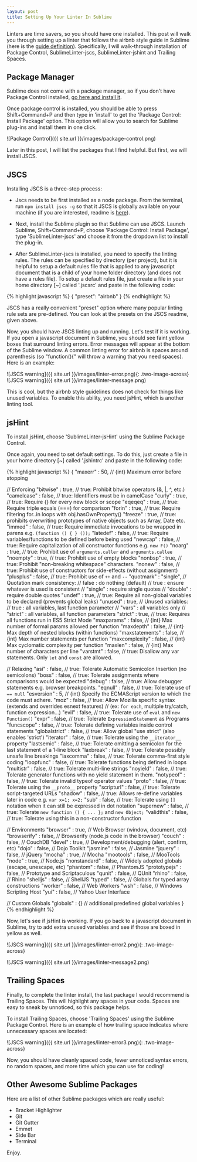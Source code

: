 ```yaml
---
layout: post
title: Setting Up Your Linter In Sublime
---
```


Linters are time savers, so you should have one installed.  This post will walk you through setting up a linter that follows the airbnb style guide in Sublime (here is the [guide definition](https://github.com/airbnb/javascript)).  Specifically, I will walk-through installation of Package Control, SublimeLinter-jscs, SublimeLinter-jshint and Trailing Spaces.

## Package Manager

Sublime does not come with a package manager, so if you don't have Package Control installed, [go here and install it](https://packagecontrol.io/installation).

Once package control is installed, you should be able to press Shift+Command+P and then type in 'install' to get the 'Package Control: Install Package' option.  This option will allow you to search for Sublime plug-ins and install them in one click.

![Package Control]({{ site.url }}/images/package-control.png)

Later in this post, I will list the packages that I find helpful.  But first, we will install JSCS.

## JSCS

Installing JSCS is a three-step process:

* Jscs needs to be first installed as a node package.  From the terminal, run `npm install jscs -g` so that it JSCS is globally available on your machine (if you are interested, readme is [here](http://jscs.info/overview)).

* Next, install the Sublime plugin so that Sublime can use JSCS.  Launch Sublime, Shift+Command+P,  choose 'Package Control: Install Package', type 'SublimeLinter-jscs' and choose it from the dropdown list to install the plug-in.

* After SublimeLinter-jscs is installed, you need to specify the linting rules. The rules can be specified by directory (per project), but it is helpful to setup a default rules file that is applied to any javascript document that is a child of your home folder directory (and does not have a rules file).  To setup a default rules file, just create a file in your home directory [~] called '.jscsrc' and paste in the following code:

<div style="font-size:14px;">
{% highlight javascript %}
{
  "preset": "airbnb"
}
{% endhighlight %}
</div>

JSCS has a really convenient "preset" option where many popular linting rule sets are pre-defined.  You can look at the presets on the JSCS readme, given above.

Now, you should have JSCS linting up and running.  Let's test if it is working.  If you open a javascript document in Sublime, you should see faint yellow boxes that surround linting errors. Error messages will appear at the bottom of the Sublime window.  A common linting error for airbnb is spaces around parenthesis (so "function(){" will throw a warning that you need spaces).  Here is an example:

![JSCS warning]({{ site.url }}/images/linter-error.png){: .two-image-across}
![JSCS warning]({{ site.url }}/images/linter-message.png)


This is cool, but the airbnb style guidelines does not check for things like unused variables.  To enable this ability, you need jsHint, which is another linting tool.

## jsHint

To install jsHint, choose 'SublimeLinter-jsHint' using the Sublime Package Control.

Once again, you need to set default settings.  To do this, just create a file in your home directory [~] called '.jshintrc' and paste in the following code:

<div style="font-size:14px;">
{% highlight javascript %}
{
  "maxerr"        : 50,       // {int} Maximum error before stopping

  // Enforcing
  "bitwise"       : true,     // true: Prohibit bitwise operators (&, |, ^, etc.)
  "camelcase"     : false,    // true: Identifiers must be in camelCase
  "curly"         : true,     // true: Require {} for every new block or scope
  "eqeqeq"        : true,     // true: Require triple equals (===) for comparison
  "forin"         : true,     // true: Require filtering for..in loops with obj.hasOwnProperty()
  "freeze"        : true,     // true: prohibits overwriting prototypes of native objects such as Array, Date etc.
  "immed"         : false,    // true: Require immediate invocations to be wrapped in parens e.g. `(function () { } ());`
  "latedef"       : false,    // true: Require variables/functions to be defined before being used
  "newcap"        : false,    // true: Require capitalization of all constructor functions e.g. `new F()`
  "noarg"         : true,     // true: Prohibit use of `arguments.caller` and `arguments.callee`
  "noempty"       : true,     // true: Prohibit use of empty blocks
  "nonbsp"        : true,     // true: Prohibit "non-breaking whitespace" characters.
  "nonew"         : false,    // true: Prohibit use of constructors for side-effects (without assignment)
  "plusplus"      : false,    // true: Prohibit use of `++` and `--`
  "quotmark"      : "single", // Quotation mark consistency:
                              //   false    : do nothing (default)
                              //   true     : ensure whatever is used is consistent
                              //   "single" : require single quotes
                              //   "double" : require double quotes
  "undef"         : true,     // true: Require all non-global variables to be declared (prevents global leaks)
  "unused"        : true,     // Unused variables:
                              //   true     : all variables, last function parameter
                              //   "vars"   : all variables only
                              //   "strict" : all variables, all function parameters
  "strict"        : true,     // true: Requires all functions run in ES5 Strict Mode
  "maxparams"     : false,    // {int} Max number of formal params allowed per function
  "maxdepth"      : false,    // {int} Max depth of nested blocks (within functions)
  "maxstatements" : false,    // {int} Max number statements per function
  "maxcomplexity" : false,    // {int} Max cyclomatic complexity per function
  "maxlen"        : false,    // {int} Max number of characters per line
  "varstmt"       : false,    // true: Disallow any var statements. Only `let` and `const` are allowed.

  // Relaxing
  "asi"           : false,     // true: Tolerate Automatic Semicolon Insertion (no semicolons)
  "boss"          : false,     // true: Tolerate assignments where comparisons would be expected
  "debug"         : false,     // true: Allow debugger statements e.g. browser breakpoints.
  "eqnull"        : false,     // true: Tolerate use of `== null`
  "esversion"     : 5,         // {int} Specify the ECMAScript version to which the code must adhere.
  "moz"           : false,     // true: Allow Mozilla specific syntax (extends and overrides esnext features)
                               // (ex: `for each`, multiple try/catch, function expression…)
  "evil"          : false,     // true: Tolerate use of `eval` and `new Function()`
  "expr"          : false,     // true: Tolerate `ExpressionStatement` as Programs
  "funcscope"     : false,     // true: Tolerate defining variables inside control statements
  "globalstrict"  : false,     // true: Allow global "use strict" (also enables 'strict')
  "iterator"      : false,     // true: Tolerate using the `__iterator__` property
  "lastsemic"     : false,     // true: Tolerate omitting a semicolon for the last statement of a 1-line block
  "laxbreak"      : false,     // true: Tolerate possibly unsafe line breakings
  "laxcomma"      : false,     // true: Tolerate comma-first style coding
  "loopfunc"      : false,     // true: Tolerate functions being defined in loops
  "multistr"      : false,     // true: Tolerate multi-line strings
  "noyield"       : false,     // true: Tolerate generator functions with no yield statement in them.
  "notypeof"      : false,     // true: Tolerate invalid typeof operator values
  "proto"         : false,     // true: Tolerate using the `__proto__` property
  "scripturl"     : false,     // true: Tolerate script-targeted URLs
  "shadow"        : false,     // true: Allows re-define variables later in code e.g. `var x=1; x=2;`
  "sub"           : false,     // true: Tolerate using `[]` notation when it can still be expressed in dot notation
  "supernew"      : false,     // true: Tolerate `new function () { ... };` and `new Object;`
  "validthis"     : false,     // true: Tolerate using this in a non-constructor function

  // Environments
  "browser"       : true,     // Web Browser (window, document, etc)
  "browserify"    : false,    // Browserify (node.js code in the browser)
  "couch"         : false,    // CouchDB
  "devel"         : true,     // Development/debugging (alert, confirm, etc)
  "dojo"          : false,    // Dojo Toolkit
  "jasmine"       : false,    // Jasmine
  "jquery"        : false,    // jQuery
  "mocha"         : true,     // Mocha
  "mootools"      : false,    // MooTools
  "node"          : true,    // Node.js
  "nonstandard"   : false,    // Widely adopted globals (escape, unescape, etc)
  "phantom"       : false,    // PhantomJS
  "prototypejs"   : false,    // Prototype and Scriptaculous
  "qunit"         : false,    // QUnit
  "rhino"         : false,    // Rhino
  "shelljs"       : false,    // ShellJS
  "typed"         : false,    // Globals for typed array constructions
  "worker"        : false,    // Web Workers
  "wsh"           : false,    // Windows Scripting Host
  "yui"           : false,    // Yahoo User Interface

  // Custom Globals
  "globals"       : {}        // additional predefined global variables
}
{% endhighlight %}
</div>

Now, let's see if jsHint is working.  If you go back to a javascript document in Sublime, try to add extra unused variables and see if those are boxed in yellow as well.

![JSCS warning]({{ site.url }}/images/linter-error2.png){: .two-image-across}

![JSCS warning]({{ site.url }}/images/linter-message2.png)

## Trailing Spaces

Finally, to complete the linter install, the last package I would recommend is Trailing Spaces.  This will highlight any spaces in your code.  Spaces are easy to sneak by unnoticed, so this package helps.

To install Trailing Spaces, choose 'Trailing Spaces' using the Sublime Package Control.  Here is an example of how trailing space indicates where unnecessary spaces are located:

![JSCS warning]({{ site.url }}/images/linter-error3.png){: .two-image-across}

Now, you should have cleanly spaced code, fewer unnoticed syntax errors, no random spaces, and more time which you can use for coding!

## Other Awesome Sublime Packages

Here are a list of other Sublime packages which are really useful:

* Bracket Highlighter
* Git
* Git Gutter
* Emmet
* Side Bar
* Terminal

Enjoy.

